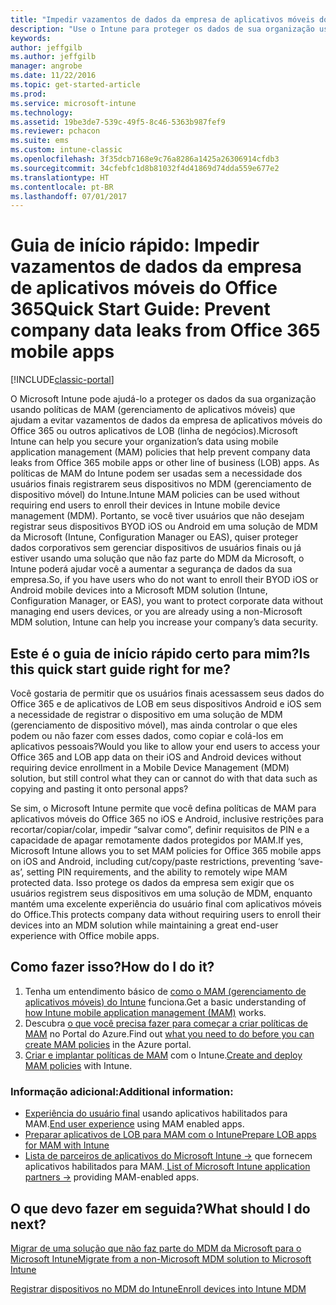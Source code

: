 ```yaml
---
title: "Impedir vazamentos de dados da empresa de aplicativos móveis do Office 365"
description: "Use o Intune para proteger os dados de sua organização usando políticas de MAM (gerenciamento de aplicativo móvel) que ajudam a evitar vazamentos de dados da empresa de aplicativos móveis do Office 365 ou outros aplicativos de LOB (linha de negócios)."
keywords: 
author: jeffgilb
ms.author: jeffgilb
manager: angrobe
ms.date: 11/22/2016
ms.topic: get-started-article
ms.prod: 
ms.service: microsoft-intune
ms.technology: 
ms.assetid: 19be3de7-539c-49f5-8c46-5363b987fef9
ms.reviewer: pchacon
ms.suite: ems
ms.custom: intune-classic
ms.openlocfilehash: 3f35dcb7168e9c76a8286a1425a26306914cfdb3
ms.sourcegitcommit: 34cfebfc1d8b81032f4d41869d74dda559e677e2
ms.translationtype: HT
ms.contentlocale: pt-BR
ms.lasthandoff: 07/01/2017
---
```

# <span data-ttu-id="d9579-103">Guia de início rápido: Impedir vazamentos de dados da empresa de aplicativos móveis do Office 365</span><span class="sxs-lookup"><span data-stu-id="d9579-103">Quick Start Guide: Prevent company data leaks from Office 365 mobile apps</span></span>
<a id="quick-start-guide-prevent-company-data-leaks-from-office-365-mobile-apps" class="xliff"></a>

[!INCLUDE[classic-portal](../includes/classic-portal.md)]

<span data-ttu-id="d9579-104">O Microsoft Intune pode ajudá-lo a proteger os dados da sua organização usando políticas de MAM (gerenciamento de aplicativos móveis) que ajudam a evitar vazamentos de dados da empresa de aplicativos móveis do Office 365 ou outros aplicativos de LOB (linha de negócios).</span><span class="sxs-lookup"><span data-stu-id="d9579-104">Microsoft Intune can help you secure your organization’s data using mobile application management (MAM) policies that help prevent company data leaks from Office 365 mobile apps or other line of business (LOB) apps.</span></span> <span data-ttu-id="d9579-105">As políticas de MAM do Intune podem ser usadas sem a necessidade dos usuários finais registrarem seus dispositivos no MDM (gerenciamento de dispositivo móvel) do Intune.</span><span class="sxs-lookup"><span data-stu-id="d9579-105">Intune MAM policies can be used without requiring end users to enroll their devices in Intune mobile device management (MDM).</span></span> <span data-ttu-id="d9579-106">Portanto, se você tiver usuários que não desejam registrar seus dispositivos BYOD iOS ou Android em uma solução de MDM da Microsoft (Intune, Configuration Manager ou EAS), quiser proteger dados corporativos sem gerenciar dispositivos de usuários finais ou já estiver usando uma solução que não faz parte do MDM da Microsoft, o Intune poderá ajudar você a aumentar a segurança de dados da sua empresa.</span><span class="sxs-lookup"><span data-stu-id="d9579-106">So, if you have users who do not want to enroll their BYOD iOS or Android mobile devices into a Microsoft MDM solution (Intune, Configuration Manager, or EAS), you want to protect corporate data without managing end users devices, or you are already using a non-Microsoft MDM solution, Intune can help you increase your company’s data security.</span></span>   

## <span data-ttu-id="d9579-107">Este é o guia de início rápido certo para mim?</span><span class="sxs-lookup"><span data-stu-id="d9579-107">Is this quick start guide right for me?</span></span>
<a id="is-this-quick-start-guide-right-for-me" class="xliff"></a>
<span data-ttu-id="d9579-108">Você gostaria de permitir que os usuários finais acessassem seus dados do Office 365 e de aplicativos de LOB em seus dispositivos Android e iOS sem a necessidade de registrar o dispositivo em uma solução de MDM (gerenciamento de dispositivo móvel), mas ainda controlar o que eles podem ou não fazer com esses dados, como copiar e colá-los em aplicativos pessoais?</span><span class="sxs-lookup"><span data-stu-id="d9579-108">Would you like to allow your end users to access your Office 365 and LOB app data on their iOS and Android devices without requiring device enrollment in a Mobile Device Management (MDM) solution, but still control what they can or cannot do with that data such as copying and pasting it onto personal apps?</span></span>

<span data-ttu-id="d9579-109">Se sim, o Microsoft Intune permite que você defina políticas de MAM para aplicativos móveis do Office 365 no iOS e Android, inclusive restrições para recortar/copiar/colar, impedir “salvar como”, definir requisitos de PIN e a capacidade de apagar remotamente dados protegidos por MAM.</span><span class="sxs-lookup"><span data-stu-id="d9579-109">If yes, Microsoft Intune allows you to set MAM policies for Office 365 mobile apps on iOS and Android, including cut/copy/paste restrictions, preventing ‘save-as’, setting PIN requirements, and the ability to remotely wipe MAM protected data.</span></span>  <span data-ttu-id="d9579-110">Isso protege os dados da empresa sem exigir que os usuários registrem seus dispositivos em uma solução de MDM, enquanto mantém uma excelente experiência do usuário final com aplicativos móveis do Office.</span><span class="sxs-lookup"><span data-stu-id="d9579-110">This protects company data without requiring users to enroll their devices into an MDM solution while maintaining a great end-user experience with Office mobile apps.</span></span>

## <span data-ttu-id="d9579-111">Como fazer isso?</span><span class="sxs-lookup"><span data-stu-id="d9579-111">How do I do it?</span></span>
<a id="how-do-i-do-it" class="xliff"></a>
1.  <span data-ttu-id="d9579-112">Tenha um entendimento básico de [como o MAM (gerenciamento de aplicativos móveis) do Intune](/intune-classic/deploy-use/protect-app-data-using-mobile-app-management-policies-with-microsoft-intune) funciona.</span><span class="sxs-lookup"><span data-stu-id="d9579-112">Get a basic understanding of [how Intune mobile application management (MAM)](/intune-classic/deploy-use/protect-app-data-using-mobile-app-management-policies-with-microsoft-intune) works.</span></span>
2.  <span data-ttu-id="d9579-113">Descubra [o que você precisa fazer para começar a criar políticas de MAM](/intune-classic/deploy-use/get-ready-to-configure-mobile-app-management-policies-with-microsoft-intune) no Portal do Azure.</span><span class="sxs-lookup"><span data-stu-id="d9579-113">Find out [what you need to do before you can create MAM policies](/intune-classic/deploy-use/get-ready-to-configure-mobile-app-management-policies-with-microsoft-intune) in the Azure portal.</span></span>
3.  <span data-ttu-id="d9579-114">[Criar e implantar políticas de MAM](/intune-classic/deploy-use/get-ready-to-configure-mobile-app-management-policies-with-microsoft-intune) com o Intune.</span><span class="sxs-lookup"><span data-stu-id="d9579-114">[Create and deploy MAM policies](/intune-classic/deploy-use/get-ready-to-configure-mobile-app-management-policies-with-microsoft-intune) with Intune.</span></span>

### <span data-ttu-id="d9579-115">Informação adicional:</span><span class="sxs-lookup"><span data-stu-id="d9579-115">Additional information:</span></span>
<a id="additional-information" class="xliff"></a>
- <span data-ttu-id="d9579-116">[Experiência do usuário final](/intune-classic/deploy-use/end-user-experience-for-mam-enabled-apps-with-microsoft-intune) usando aplicativos habilitados para MAM.</span><span class="sxs-lookup"><span data-stu-id="d9579-116">[End user experience](/intune-classic/deploy-use/end-user-experience-for-mam-enabled-apps-with-microsoft-intune) using MAM enabled apps.</span></span>
- [<span data-ttu-id="d9579-117">Preparar aplicativos de LOB para MAM com o Intune</span><span class="sxs-lookup"><span data-stu-id="d9579-117">Prepare LOB apps for MAM with Intune</span></span>](/intune/apps-prepare-mobile-application-management)
- <span data-ttu-id="d9579-118"><a href="https://www.microsoft.com/cloud-platform/microsoft-intune-partners" target="_blank"> Lista de parceiros de aplicativos do Microsoft Intune &rarr;</a> que fornecem aplicativos habilitados para MAM.</span><span class="sxs-lookup"><span data-stu-id="d9579-118"><a href="https://www.microsoft.com/cloud-platform/microsoft-intune-partners" target="_blank"> List of Microsoft Intune application partners &rarr;</a> providing MAM-enabled apps.</span></span>

## <span data-ttu-id="d9579-119">O que devo fazer em seguida?</span><span class="sxs-lookup"><span data-stu-id="d9579-119">What should I do next?</span></span>
<a id="what-should-i-do-next" class="xliff"></a>
[<span data-ttu-id="d9579-120">Migrar de uma solução que não faz parte do MDM da Microsoft para o Microsoft Intune</span><span class="sxs-lookup"><span data-stu-id="d9579-120">Migrate from a non-Microsoft MDM solution to Microsoft Intune</span></span>](/intune-classic/deploy-use/migrate-to-intune)

[<span data-ttu-id="d9579-121">Registrar dispositivos no MDM do Intune</span><span class="sxs-lookup"><span data-stu-id="d9579-121">Enroll devices into Intune MDM</span></span>](/intune-classic/deploy-use/enroll-devices-in-microsoft-intune)
